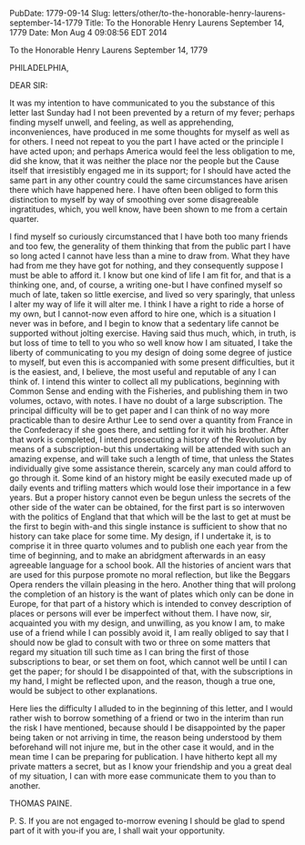 PubDate: 1779-09-14
Slug: letters/other/to-the-honorable-henry-laurens-september-14-1779
Title: To the Honorable Henry Laurens  September 14, 1779
Date: Mon Aug  4 09:08:56 EDT 2014

   To the Honorable Henry Laurens  September 14, 1779

   PHILADELPHIA,

   DEAR SIR:

   It was my intention to have communicated to you the substance of this
   letter last Sunday had I not been prevented by a return of my fever;
   perhaps finding myself unwell, and feeling, as well as apprehending,
   inconveniences, have produced in me some thoughts for myself as well as
   for others. I need not repeat to you the part I have acted or the
   principle I have acted upon; and perhaps America would feel the less
   obligation to me, did she know, that it was neither the place nor the
   people but the Cause itself that irresistibly engaged me in its support;
   for I should have acted the same part in any other country could the same
   circumstances have arisen there which have happened here. I have often
   been obliged to form this distinction to myself by way of smoothing over
   some disagreeable ingratitudes, which, you well know, have been shown to
   me from a certain quarter.

   I find myself so curiously circumstanced that I have both too many friends
   and too few, the generality of them thinking that from the public part I
   have so long acted I cannot have less than a mine to draw from. What they
   have had from me they have got for nothing, and they consequently suppose
   I must be able to afford it. I know but one kind of life I am fit for, and
   that is a thinking one, and, of course, a writing one-but I have confined
   myself so much of late, taken so little exercise, and lived so very
   sparingly, that unless I alter my way of life it will alter me. I think I
   have a right to ride a horse of my own, but I cannot-now even afford to
   hire one, which is a situation I never was in before, and I begin to know
   that a sedentary life cannot be supported without jolting exercise. Having
   said thus much, which, in truth, is but loss of time to tell to you who so
   well know how I am situated, I take the liberty of communicating to you my
   design of doing some degree of justice to myself, but even this is
   accompanied with some present difficulties, but it is the easiest, and, I
   believe, the most useful and reputable of any I can think of. I intend
   this winter to collect all my publications, beginning with Common Sense
   and ending with the Fisheries, and publishing them in two volumes, octavo,
   with notes. I have no doubt of a large subscription. The principal
   difficulty will be to get paper and I can think of no way more practicable
   than to desire Arthur Lee to send over a quantity from France in the
   Confederacy if she goes there, and settling for it with his brother. After
   that work is completed, I intend prosecuting a history of the Revolution
   by means of a subscription-but this undertaking will be attended with such
   an amazing expense, and will take such a length of time, that unless the
   States individually give some assistance therein, scarcely any man could
   afford to go through it. Some kind of an history might be easily executed
   made up of daily events and trifling matters which would lose their
   importance in a few years. But a proper history cannot even be begun
   unless the secrets of the other side of the water can be obtained, for the
   first part is so interwoven with the politics of England that that which
   will be the last to get at must be the first to begin with-and this single
   instance is sufficient to show that no history can take place for some
   time. My design, if I undertake it, is to comprise it in three quarto
   volumes and to publish one each year from the time of beginning, and to
   make an abridgment afterwards in an easy agreeable language for a school
   book. All the histories of ancient wars that are used for this purpose
   promote no moral reflection, but like the Beggars Opera renders the
   villain pleasing in the hero. Another thing that will prolong the
   completion of an history is the want of plates which only can be done in
   Europe, for that part of a history which is intended to convey description
   of places or persons will ever be imperfect without them. I have now, sir,
   acquainted you with my design, and unwilling, as you know I am, to make
   use of a friend while I can possibly avoid it, I am really obliged to say
   that I should now be glad to consult with two or three on some matters
   that regard my situation till such time as I can bring the first of those
   subscriptions to bear, or set them on foot, which cannot well be until I
   can get the paper; for should I be disappointed of that, with the
   subscriptions in my hand, I might be reflected upon, and the reason,
   though a true one, would be subject to other explanations.

   Here lies the difficulty I alluded to in the beginning of this letter, and
   I would rather wish to borrow something of a friend or two in the interim
   than run the risk I have mentioned, because should I be disappointed by
   the paper being taken or not arriving in time, the reason being understood
   by them beforehand will not injure me, but in the other case it would, and
   in the mean time I can be preparing for publication. I have hitherto kept
   all my private matters a secret, but as I know your friendship and you a
   great deal of my situation, I can with more ease communicate them to you
   than to another.

   THOMAS PAINE.

   P. S. If you are not engaged to-morrow evening I should be glad to spend
   part of it with you-if you are, I shall wait your opportunity.


